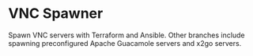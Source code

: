 # VNC Spawner

Spawn VNC servers with Terraform and Ansible. Other branches include spawning preconfigured Apache Guacamole servers and x2go servers.
